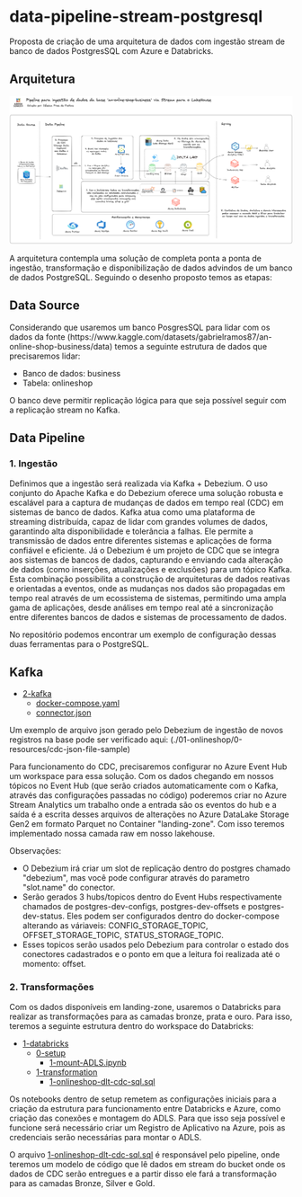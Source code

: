 # data-pipeline-stream-postgresql

Proposta de criação de uma arquitetura de dados com ingestão stream de banco de dados PostgresSQL com Azure e Databricks. 

<h2>Arquitetura</h2>

<img src="01-onlineshop/0-resources/arquitetura.png" alt="Desenho da arquitetura proposta">

A arquitetura contempla uma solução de completa ponta a ponta de ingestão, transformação e disponibilização de dados advindos de um banco de dados PostgreSQL. Seguindo o desenho proposto temos as etapas:

<h2>Data Source</h2>
Considerando que usaremos um banco PosgresSQL para lidar com os dados da fonte (https://www.kaggle.com/datasets/gabrielramos87/an-online-shop-business/data) temos a seguinte estrutura de dados que precisaremos lidar:

* Banco de dados: business
* Tabela: onlineshop

O banco deve permitir replicação lógica para que seja possível seguir com a replicação stream no Kafka. 

<h2>Data Pipeline</h2>

<h3>1. Ingestão</h3>
Definimos que a ingestão será realizada via Kafka + Debezium. O uso conjunto do Apache Kafka e do Debezium oferece uma solução robusta e escalável para a captura de mudanças de dados em tempo real (CDC) em sistemas de banco de dados. Kafka atua como uma plataforma de streaming distribuída, capaz de lidar com grandes volumes de dados, garantindo alta disponibilidade e tolerância a falhas. Ele permite a transmissão de dados entre diferentes sistemas e aplicações de forma confiável e eficiente. Já o Debezium é um projeto de CDC que se integra aos sistemas de bancos de dados, capturando e enviando cada alteração de dados (como inserções, atualizações e exclusões) para um tópico Kafka. Esta combinação possibilita a construção de arquiteturas de dados reativas e orientadas a eventos, onde as mudanças nos dados são propagadas em tempo real através de um ecossistema de sistemas, permitindo uma ampla gama de aplicações, desde análises em tempo real até a sincronização entre diferentes bancos de dados e sistemas de processamento de dados.

No repositório podemos encontrar um exemplo de configuração dessas duas ferramentas para o PostgreSQL. 


## Kafka
 * [2-kafka](./01-onlineshop/1-data-pipeline/2-kafka) 
   * [docker-compose.yaml](./01-onlineshop/1-data-pipeline/2-kafka/docker-compose.yaml)
   * [connector.json](./01-onlineshop/1-data-pipeline/2-kafka/connector.json)
  
Um exemplo de arquivo json gerado pelo Debezium de ingestão de novos registros na base pode ser verificado aqui: (./01-onlineshop/0-resources/cdc-json-file-sample)
     

Para funcionamento do CDC, precisaremos configurar no Azure Event Hub um workspace para essa solução. Com os dados chegando em nossos tópicos no Event Hub (que serão criados automaticamente com o Kafka, através das configurações passadas no código) poderemos criar no Azure Stream Analytics um trabalho onde a entrada são os eventos do hub e a saída é a escrita desses arquivos de alterações no Azure DataLake Storage Gen2 em formato Parquet no Container "landing-zone". Com isso teremos implementado nossa camada raw em nosso lakehouse. 

Observações:

* O Debezium irá criar um slot de replicação dentro do postgres chamado "debezium", mas você pode configurar através do parametro "slot.name" do conector.
* Serão gerados 3 hubs/topicos dentro do Event Hubs respectivamente chamados de postgres-dev-configs, postgres-dev-offsets e postgres-dev-status. Eles podem ser configurados dentro do docker-compose alterando as váriaveis: CONFIG_STORAGE_TOPIC, OFFSET_STORAGE_TOPIC, STATUS_STORAGE_TOPIC.
* Esses topicos serão usados pelo Debezium para controlar o estado dos conectores cadastrados e o ponto em que a leitura foi realizada até o momento: offset.


<h3>2. Transformações</h3>
Com os dados disponíveis em landing-zone, usaremos o Databricks para realizar as transformações para as camadas bronze, prata e ouro. Para isso, teremos a seguinte estrutura dentro do workspace do Databricks:

 * [1-databricks](./01-onlineshop/1-data-pipeline/1-databricks)
      * [0-setup](./01-onlineshop/1-data-pipeline/1-databricks/0-setup)
        * [1-mount-ADLS.ipynb](./01-onlineshop/1-data-pipeline/1-databricks/0-setup/1-mount-ADLS.ipynb)
      * [1-transformation](./01-onlineshop/1-data-pipeline/1-databricks/1-transformation)
        * [1-onlineshop-dlt-cdc-sql.sql](./01-onlineshop/1-data-pipeline/1-databricks/1-transformation/1-onlineshop-dlt-cdc-sql.sql)
          

Os notebooks dentro de setup remetem as configurações iniciais para a criação da estrutura para funcionamento entre Databricks e Azure, como criação das conexões e montagem do ADLS. Para que isso seja possível e funcione será necessário criar um Registro de Aplicativo na Azure, pois as credenciais serão necessárias para montar o ADLS.

O arquivo [1-onlineshop-dlt-cdc-sql.sql](./01-onlineshop/1-data-pipeline/1-databricks/1-transformation/1-onlineshop-dlt-cdc-sql.sql) é responsável pelo pipeline, onde teremos um modelo de código que lê dados em stream do bucket onde os dados de CDC serão entregues e a partir disso ele fará a transformação para as camadas Bronze, Silver e Gold.




